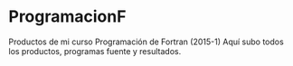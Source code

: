 # ProgramacionF
Productos de mi curso Programación de Fortran (2015-1)
Aquí subo todos los productos, programas fuente y resultados.
